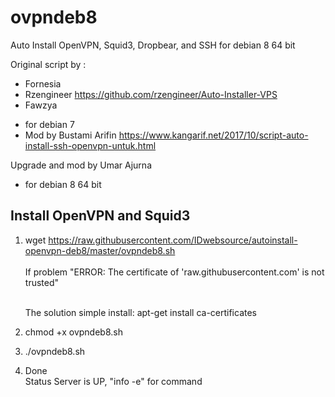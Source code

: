 

# ovpndeb8
Auto Install OpenVPN, Squid3, Dropbear, and SSH for debian 8 64 bit

Original script by :
* Fornesia
* Rzengineer
  https://github.com/rzengineer/Auto-Installer-VPS
* Fawzya
+ for debian 7
+ Mod by Bustami Arifin
  https://www.kangarif.net/2017/10/script-auto-install-ssh-openvpn-untuk.html


Upgrade and mod by Umar Ajurna
+ for debian 8 64 bit

Install OpenVPN and Squid3
--------------------------
1. wget https://raw.githubusercontent.com/IDwebsource/autoinstall-openvpn-deb8/master/ovpndeb8.sh
   <br/><br/>
   If problem "ERROR: The certificate of 'raw.githubusercontent.com' is not trusted"
  
   <br/>The solution simple install:
   apt-get install ca-certificates
  
2. chmod +x ovpndeb8.sh
3. ./ovpndeb8.sh
4. Done
   <br/>Status Server is UP, "info -e" for command 
    <br/><a href="https://raw.githubusercontent.com/IDwebsource/autoinstall-openvpn-deb8/master/ovpndeb8.png" rel="nofollow"><img src="https://raw.githubusercontent.com/IDwebsource/autoinstall-openvpn-deb8/master/ovpndeb8.png" alt=""></a>
